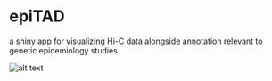 # epiTAD
a shiny app for visualizing Hi-C data alongside annotation relevant to genetic epidemiology studies

![alt text](https://github.com/tgerke/epiTAD/blob/master/figures/figure1topo.png?raw=true)
